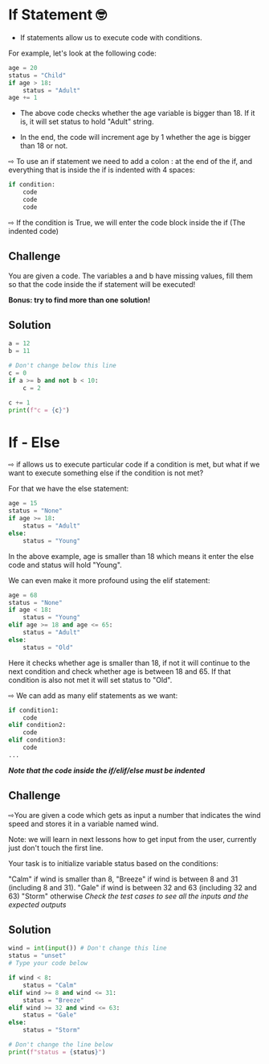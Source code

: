 
# If Statement 🤓

- If statements allow us to execute code with conditions.

For example, let's look at the following code:
```py
age = 20
status = "Child"
if age > 18:
    status = "Adult"
age += 1
```

- The above code checks whether the age variable is bigger than 18. If it is, it will set status to hold "Adult" string.

- In the end, the code will increment age by 1 whether the age is bigger than 18 or not.

 

⇨ To use an if statement we need to add a colon : at the end of the if, and everything that is inside the if is indented with 4 spaces:

```py
if condition:
    code
    code
    code
```


⇨ If the condition is True, we will enter the code block inside the if (The indented code)

## Challenge

You are given a code.
The variables a and b have missing values, fill them so that the code inside the if statement will be executed!

**Bonus: try to find more than one solution!**

## Solution

```py
a = 12
b = 11

# Don't change below this line
c = 0
if a >= b and not b < 10:
    c = 2

c += 1
print(f"c = {c}")
```
# If - Else

⇨ if allows us to execute particular code if a condition is met, but what if we want to execute something else if the condition is not met?

For that we have the else statement:
```py
age = 15
status = "None"
if age >= 18:
    status = "Adult"
else:
    status = "Young"
```
In the above example, age is smaller than 18 which means it enter the else code and status will hold "Young".

We can even make it more profound using the elif statement:

```py
age = 68
status = "None"
if age < 18:
    status = "Young"
elif age >= 18 and age <= 65:
    status = "Adult"
else:
    status = "Old"
```
Here it checks whether age is smaller than 18, if not it will continue to the next condition and check whether age is between 18 and 65. If that condition is also not met it will set status to "Old".

⇨ We can add as many elif statements as we want:
```py
if condition1:
    code
elif condition2:
    code
elif condition3:
    code
...
```

***Note that the code inside the if/elif/else must be indented***


## Challenge

⇨You are given a code which gets as input a number that indicates the wind speed and stores it in a variable named wind.

Note: we will learn in next lessons how to get input from the user, currently just don't touch the first line.

Your task is to initialize variable status based on the conditions:

"Calm" if wind is smaller than 8,
"Breeze" if wind is between 8 and 31 (including 8 and 31).
"Gale" if wind is between 32 and 63 (including 32 and 63)
"Storm" otherwise
_Check the test cases to see all the inputs and the expected outputs_

## Solution 

```py
wind = int(input()) # Don't change this line
status = "unset"
# Type your code below

if wind < 8:
    status = "Calm"
elif wind >= 8 and wind <= 31:
    status = "Breeze"
elif wind >= 32 and wind <= 63:
    status = "Gale"
else:
    status = "Storm"

# Don't change the line below
print(f"status = {status}")
```
